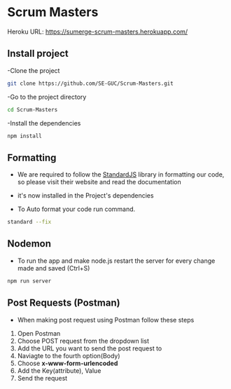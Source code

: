 # Scrum Masters

Heroku URL: https://sumerge-scrum-masters.herokuapp.com/

## Install project

-Clone the project
```bash
git clone https://github.com/SE-GUC/Scrum-Masters.git
```
-Go to the project directory
```bash
cd Scrum-Masters
```

-Install the dependencies
```bash
npm install
```

## Formatting

- We are required to follow the [StandardJS](https://standardjs.com/) library in formatting our code, so please visit their website and read the documentation

- it's now installed in the Project's dependencies

- To Auto format your code run command.

```bash
standard --fix
```

## Nodemon

- To run the app and make node.js restart the server for every change made and saved (Ctrl+S)
```bash
npm run server
```

## Post Requests (Postman)

- When making post request using Postman follow these steps
1. Open Postman
2. Choose POST request from the dropdown list
3. Add the URL you want to send the post request to
4. Naviagte to the fourth option(Body)
5. Choose **x-www-form-urlencoded**
6. Add the Key(attribute), Value
7. Send the request
